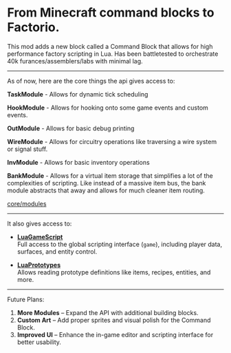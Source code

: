 # **From Minecraft command blocks to Factorio.**

This mod adds a new block called a Command Block that allows for high performance factory scripting in Lua. Has been battletested to orchestrate 40k furances/assemblers/labs with minimal lag.

---------------------------------

As of now, here are the core things the api gives access to:


  **TaskModule** - Allows for dynamic tick scheduling
  
  **HookModule** - Allows for hooking onto some game events and custom events.
  
  **OutModule** - Allows for basic debug printing
  
  **WireModule** - Allows for circuitry operations like traversing a wire system or signal stuff.
  
  **InvModule** - Allows for basic inventory operations
  
  **BankModule** - Allows for a virtual item storage that simplifies a lot of the complexities of scripting. Like instead of a massive item bus, the bank module abstracts that away and allows for much cleaner item routing.

[core/modules](./core/modules)

-------------------------

It also gives access to:

- [**LuaGameScript**](https://lua-api.factorio.com/latest/classes/LuaGameScript.html)  
  Full access to the global scripting interface (`game`), including player data, surfaces, and entity control.

- [**LuaPrototypes**](https://lua-api.factorio.com/latest/classes/LuaPrototypes.html)  
  Allows reading prototype definitions like items, recipes, entities, and more.

-------------------------

Future Plans:

1. **More Modules** – Expand the API with additional building blocks.
2. **Custom Art** – Add proper sprites and visual polish for the Command Block.
3. **Improved UI** – Enhance the in-game editor and scripting interface for better usability.
